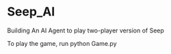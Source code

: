 # Seep_AI
Building An AI Agent to play two-player version of Seep

To play the game, run python Game.py
